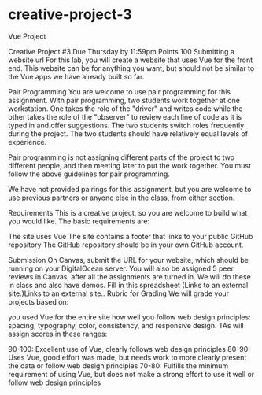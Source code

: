 # creative-project-3
Vue Project


Creative Project #3
Due Thursday by 11:59pm  Points 100  Submitting a website url
For this lab, you will create a website that uses Vue for the front end. This website can be for anything you want, but should not be similar to the Vue apps we have already built so far.

Pair Programming
You are welcome to use pair programming for this assignment. With pair programming,  two students work together at one workstation. One takes the role of the "driver" and writes code while the other takes the role of the "observer" to review each line of code as it is typed in and offer suggestions. The two students switch roles frequently during the project. The two students should have relatively equal levels of experience.

Pair programming is not assigning different parts of the project to two different people, and then meeting later to put the work together. You must follow the above guidelines for pair programming.

We have not provided pairings for this assignment, but you are welcome to use previous partners or anyone else in the class, from either section.

Requirements
This is a creative project, so you are welcome to build what you would like. The basic requirements are:

The site uses Vue
The site contains a footer that links to your public GitHub repository
The GitHub repository should be in your own GitHub account.

Submission
On Canvas, submit the URL for your website, which should be running on your DigitalOcean server. 
You will also be assigned 5 peer reviews in Canvas, after all the assignments are turned in. We will do these in class and also have demos.
Fill in this spreadsheet (Links to an external site.)Links to an external site..
Rubric for Grading
We will grade your projects based on:

you used Vue for the entire site
how well you follow web design principles: spacing, typography, color, consistency, and responsive design.
TAs will assign scores in these ranges:

90-100: Excellent use of Vue, clearly follows web design principles
80-90: Uses Vue, good effort was made, but needs work to more clearly present the data or follow web design principles
70-80: Fulfills the minimum requirement of using Vue, but does not make a strong effort to use it well or follow web design principles
